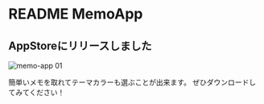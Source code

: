 # README  MemoApp
## AppStoreにリリースしました

![memo-app 01](https://user-images.githubusercontent.com/122263446/233103729-d5e4652d-7687-4ec1-ba22-d2a58cd92607.jpeg)

簡単いメモを取れてテーマカラーも選ぶことが出来ます。
ぜひダウンロードしてみてください！

